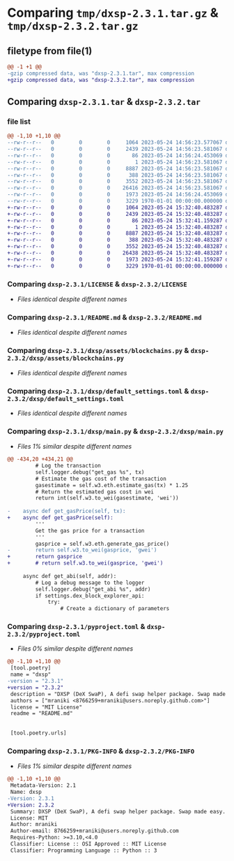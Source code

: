 # Comparing `tmp/dxsp-2.3.1.tar.gz` & `tmp/dxsp-2.3.2.tar.gz`

## filetype from file(1)

```diff
@@ -1 +1 @@
-gzip compressed data, was "dxsp-2.3.1.tar", max compression
+gzip compressed data, was "dxsp-2.3.2.tar", max compression
```

## Comparing `dxsp-2.3.1.tar` & `dxsp-2.3.2.tar`

### file list

```diff
@@ -1,10 +1,10 @@
--rw-r--r--   0        0        0     1064 2023-05-24 14:56:23.577067 dxsp-2.3.1/LICENSE
--rw-r--r--   0        0        0     2439 2023-05-24 14:56:23.581067 dxsp-2.3.1/README.md
--rw-r--r--   0        0        0       86 2023-05-24 14:56:24.453069 dxsp-2.3.1/dxsp/__init__.py
--rw-r--r--   0        0        0        1 2023-05-24 14:56:23.581067 dxsp-2.3.1/dxsp/assets/__init__.py
--rw-r--r--   0        0        0     8887 2023-05-24 14:56:23.581067 dxsp-2.3.1/dxsp/assets/blockchains.py
--rw-r--r--   0        0        0      388 2023-05-24 14:56:23.581067 dxsp-2.3.1/dxsp/config.py
--rw-r--r--   0        0        0     3552 2023-05-24 14:56:23.581067 dxsp-2.3.1/dxsp/default_settings.toml
--rw-r--r--   0        0        0    26416 2023-05-24 14:56:23.581067 dxsp-2.3.1/dxsp/main.py
--rw-r--r--   0        0        0     1973 2023-05-24 14:56:24.453069 dxsp-2.3.1/pyproject.toml
--rw-r--r--   0        0        0     3229 1970-01-01 00:00:00.000000 dxsp-2.3.1/PKG-INFO
+-rw-r--r--   0        0        0     1064 2023-05-24 15:32:40.483287 dxsp-2.3.2/LICENSE
+-rw-r--r--   0        0        0     2439 2023-05-24 15:32:40.483287 dxsp-2.3.2/README.md
+-rw-r--r--   0        0        0       86 2023-05-24 15:32:41.159287 dxsp-2.3.2/dxsp/__init__.py
+-rw-r--r--   0        0        0        1 2023-05-24 15:32:40.483287 dxsp-2.3.2/dxsp/assets/__init__.py
+-rw-r--r--   0        0        0     8887 2023-05-24 15:32:40.483287 dxsp-2.3.2/dxsp/assets/blockchains.py
+-rw-r--r--   0        0        0      388 2023-05-24 15:32:40.483287 dxsp-2.3.2/dxsp/config.py
+-rw-r--r--   0        0        0     3552 2023-05-24 15:32:40.483287 dxsp-2.3.2/dxsp/default_settings.toml
+-rw-r--r--   0        0        0    26438 2023-05-24 15:32:40.483287 dxsp-2.3.2/dxsp/main.py
+-rw-r--r--   0        0        0     1973 2023-05-24 15:32:41.159287 dxsp-2.3.2/pyproject.toml
+-rw-r--r--   0        0        0     3229 1970-01-01 00:00:00.000000 dxsp-2.3.2/PKG-INFO
```

### Comparing `dxsp-2.3.1/LICENSE` & `dxsp-2.3.2/LICENSE`

 * *Files identical despite different names*

### Comparing `dxsp-2.3.1/README.md` & `dxsp-2.3.2/README.md`

 * *Files identical despite different names*

### Comparing `dxsp-2.3.1/dxsp/assets/blockchains.py` & `dxsp-2.3.2/dxsp/assets/blockchains.py`

 * *Files identical despite different names*

### Comparing `dxsp-2.3.1/dxsp/default_settings.toml` & `dxsp-2.3.2/dxsp/default_settings.toml`

 * *Files identical despite different names*

### Comparing `dxsp-2.3.1/dxsp/main.py` & `dxsp-2.3.2/dxsp/main.py`

 * *Files 1% similar despite different names*

```diff
@@ -434,20 +434,21 @@
         # Log the transaction
         self.logger.debug("get_gas %s", tx)
         # Estimate the gas cost of the transaction
         gasestimate = self.w3.eth.estimate_gas(tx) * 1.25
         # Return the estimated gas cost in wei
         return int(self.w3.to_wei(gasestimate, 'wei'))
 
-    async def get_gasPrice(self, tx):
+    async def get_gasPrice(self):
         '''
         Get the gas price for a transaction
         '''
         gasprice = self.w3.eth.generate_gas_price()
-        return self.w3.to_wei(gasprice, 'gwei')
+        return gasprice
+        # return self.w3.to_wei(gasprice, 'gwei')
 
     async def get_abi(self, addr):
         # Log a debug message to the logger
         self.logger.debug("get_abi %s", addr)
         if settings.dex_block_explorer_api:
             try:
                 # Create a dictionary of parameters
```

### Comparing `dxsp-2.3.1/pyproject.toml` & `dxsp-2.3.2/pyproject.toml`

 * *Files 0% similar despite different names*

```diff
@@ -1,10 +1,10 @@
 [tool.poetry]
 name = "dxsp"
-version = "2.3.1"
+version = "2.3.2"
 description = "DXSP (DeX SwaP), A defi swap helper package. Swap made easy."
 authors = ["mraniki <8766259+mraniki@users.noreply.github.com>"]
 license = "MIT License"
 readme = "README.md"
 
 
 [tool.poetry.urls]
```

### Comparing `dxsp-2.3.1/PKG-INFO` & `dxsp-2.3.2/PKG-INFO`

 * *Files 1% similar despite different names*

```diff
@@ -1,10 +1,10 @@
 Metadata-Version: 2.1
 Name: dxsp
-Version: 2.3.1
+Version: 2.3.2
 Summary: DXSP (DeX SwaP), A defi swap helper package. Swap made easy.
 License: MIT
 Author: mraniki
 Author-email: 8766259+mraniki@users.noreply.github.com
 Requires-Python: >=3.10,<4.0
 Classifier: License :: OSI Approved :: MIT License
 Classifier: Programming Language :: Python :: 3
```

